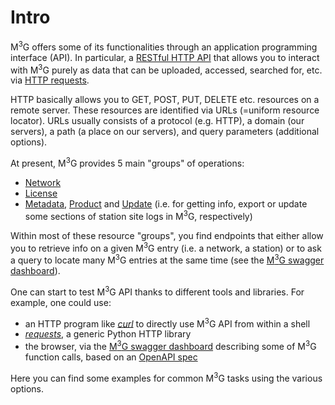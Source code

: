 # Intro

M<sup>3</sup>G offers some of its functionalities through an application programming interface (API). In particular, a [RESTful HTTP API](https://en.wikipedia.org/wiki/Representational_state_transfer) that allows you to interact with M<sup>3</sup>G purely as data that can be uploaded, accessed, searched for, etc. via [HTTP requests](https://en.wikipedia.org/wiki/Hypertext_Transfer_Protocol).

HTTP basically allows you to GET, POST, PUT, DELETE etc. resources on a remote server. These resources are identified via URLs (=uniform resource locator). URLs usually consists of a protocol (e.g. HTTP), a domain (our servers), a path (a place on our servers), and query parameters (additional options).

At present, M<sup>3</sup>G provides 5 main "groups" of operations:

 - [Network](https://gnss-metadata.eu/__test/site/api-docs#/Network)
 - [License](https://gnss-metadata.eu/__test/site/api-docs#/License)
 - [Metadata](https://gnss-metadata.eu/__test/site/api-docs#/Metadata), [Product](https://gnss-metadata.eu/__test/site/api-docs#/Product) and [Update](https://gnss-metadata.eu/__test/site/api-docs#/Update) (i.e. for getting info, export or update some sections of station site logs in M<sup>3</sup>G, respectively)

Within most of these resource "groups", you find endpoints that either allow you to retrieve info on a given M<sup>3</sup>G entry (i.e. a network, a station) or to ask a query to locate many M<sup>3</sup>G entries at the same time (see the [M<sup>3</sup>G swagger dashboard](https://gnss-metadata.eu/__test/site/api-docs)).

One can start to test M<sup>3</sup>G API thanks to different tools and libraries. For example, one could use:

- an HTTP program like [*curl*](https://curl.haxx.se/) to directly use M<sup>3</sup>G API from within a shell
- [*requests*](https://requests.readthedocs.io/en/master/), a generic Python HTTP library
- the browser, via the [M<sup>3</sup>G swagger dashboard](https://gnss-metadata.eu/__test/site/api-docs) describing some of M<sup>3</sup>G function calls, based on an [OpenAPI spec](https://swagger.io/specification/)

Here you can find some examples for common M<sup>3</sup>G tasks using the various options.

